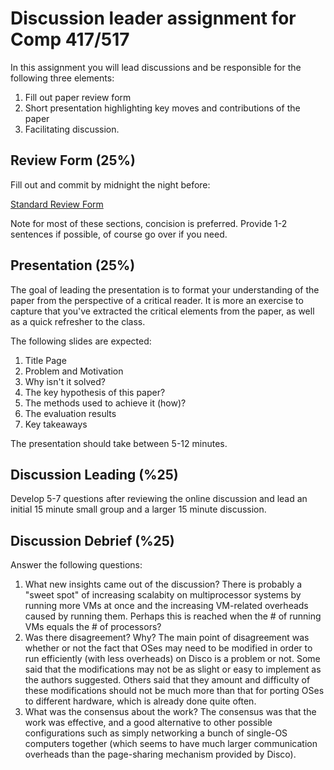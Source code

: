 # Discussion leader assignment for Comp 417/517

In this assignment you will lead discussions and be
responsible for the following three elements:

1. Fill out paper review form
2. Short presentation highlighting key moves and
   contributions of the paper 
3. Facilitating discussion. 
 
## Review Form (25%)

Fill out and commit by midnight the night before: 

[Standard Review Form](./review.md)

Note for most of these sections, concision is preferred.
Provide 1-2 sentences if possible, of course go over if you
need.

## Presentation (25%)

The goal of leading the presentation is to format your
understanding of the paper from the perspective of a
critical reader. It is more an exercise to capture that
you've extracted the critical elements from the paper, as
well as a quick refresher to the class. 

The following slides are expected:

1. Title Page
2. Problem and Motivation
3. Why isn't it solved?
4. The key hypothesis of this paper?
5. The methods used to achieve it (how)?
6. The evaluation results
7. Key takeaways

The presentation should take between 5-12 minutes.

## Discussion Leading (%25)

Develop 5-7 questions after reviewing the online discussion
and lead an initial 15 minute small group and a larger 15
minute discussion.

## Discussion Debrief (%25)

Answer the following questions: 

1. What new insights came out of the discussion? There is probably a "sweet spot" of increasing scalabity on multiprocessor systems by running more VMs at once and the increasing VM-related overheads caused by running them.  Perhaps this is reached when the # of running VMs equals the # of processors?
2. Was there disagreement? Why? The main point of disagreement was whether or not the fact that OSes may need to be modified in order to run efficiently (with less overheads) on Disco is a problem or not.  Some said that the modifications may not be as slight or easy to implement as the authors suggested.  Others said that they amount and difficulty of these modifications should not be much more than that for porting OSes to different hardware, which is already done quite often.
3. What was the consensus about the work?  The consensus was that the work was effective, and a good alternative to other possible configurations such as simply networking a bunch of single-OS computers together (which seems to have much larger communication overheads than the page-sharing mechanism provided by Disco).
